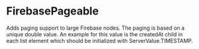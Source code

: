 # FirebasePageable

Adds paging support to large Firebase nodes. The paging is based on a unique double value. An example for this value is the createdAt child in each list element which should be initialized with ServerValue.TIMESTAMP.
